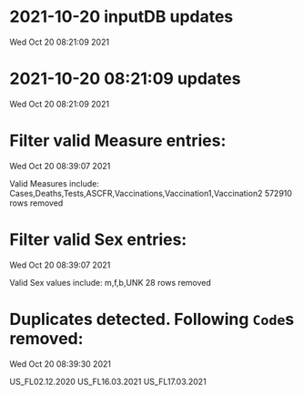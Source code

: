 
# 2021-10-20 inputDB updates 
 Wed Oct 20 08:21:09 2021 


# 2021-10-20 08:21:09 updates 
 Wed Oct 20 08:21:09 2021 


# Filter valid Measure entries: 
 Wed Oct 20 08:39:07 2021 

Valid Measures include: Cases,Deaths,Tests,ASCFR,Vaccinations,Vaccination1,Vaccination2
 572910 rows removed
# Filter valid Sex entries: 
 Wed Oct 20 08:39:07 2021 

Valid Sex values include: m,f,b,UNK
 28 rows removed
# Duplicates detected. Following `Code`s removed: 
 Wed Oct 20 08:39:30 2021 

US_FL02.12.2020
US_FL16.03.2021
US_FL17.03.2021